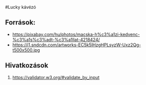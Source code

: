 #Lucky kávézó

## Források:
- https://pixabay.com/hu/photos/macska-h%c3%a1zi-kedvenc-%c3%a1s%c3%adt-%c3%a1llat-4218424/
- https://i1.sndcdn.com/artworks-EC5k5lHzgHPLsyzW-Uxz2Qg-t500x500.jpg

## Hivatkozások
1. https://validator.w3.org/#validate_by_input